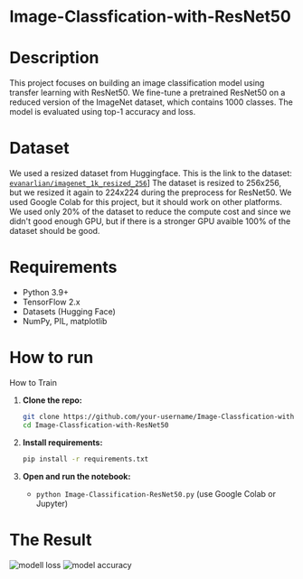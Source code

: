 # Image-Classfication-with-ResNet50
# Description
This project focuses on building an image classification model using transfer learning with ResNet50. We fine-tune a pretrained ResNet50 on a reduced version of the ImageNet dataset, which contains 1000 classes. The model is evaluated using top-1 accuracy and loss.

# Dataset
We used a resized dataset from Huggingface. 
This is the link to the dataset:  [`evanarlian/imagenet_1k_resized_256`](https://huggingface.co/datasets/evanarlian/imagenet_1k_resized_256)]
The dataset is resized to 256x256, but we resized it again to 224x224 during the preprocess for ResNet50.
We used Google Colab for this project, but it should work on other platforms. 
We used only 20% of the dataset to reduce the compute cost and since we didn't good enough GPU, but if there is a stronger GPU avaible 100% of the dataset should be good. 

# Requirements
- Python 3.9+
- TensorFlow 2.x
- Datasets (Hugging Face)
- NumPy, PIL, matplotlib

# How to run
How to Train

1. **Clone the repo:**
   ```bash
   git clone https://github.com/your-username/Image-Classfication-with-ResNet50.git
   cd Image-Classfication-with-ResNet50
   ```

2. **Install requirements:**
   ```bash
   pip install -r requirements.txt
   ```

3. **Open and run the notebook:**
   - `python Image-Classification-ResNet50.py` (use Google Colab or Jupyter)
# The Result

![modell loss](https://github.com/user-attachments/assets/fb1e4f44-b89e-4730-8f56-f5fbfc364914)
![model accuracy](https://github.com/user-attachments/assets/c7fb11ec-300f-4c0c-bf84-abf2df4404df)
